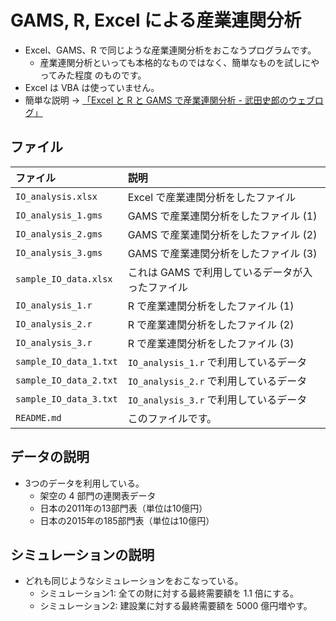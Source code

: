 <!--
Filename:       README.md
Author:         Shiro Takeda
e-mail          <shiro.takeda@gmail.com>
First-written:	<2021/05/03>
Time-stamp:	<2022-06-12 18:26:38 st>
-->

GAMS, R, Excel による産業連関分析
==============================

+ Excel、GAMS、R で同じような産業連関分析をおこなうプログラムです。
  + 産業連関分析といっても本格的なものではなく、簡単なものを試しにやってみた程度
    のものです。
+ Excel は VBA は使っていません。
+ 簡単な説明 → [「Excel と R と GAMS で産業連関分析 \- 武田史郎のウェブロ
  グ」](https://shiro-takeda.hateblo.jp/entry/4134)

## ファイル

| ファイル                                   | 説明                                                           |
| :----------------------------------------- | :------------------------------------------------------------- |
| `IO_analysis.xlsx`                         | Excel で産業連関分析をしたファイル                             |
| `IO_analysis_1.gms`                        | GAMS で産業連関分析をしたファイル (1)                          |
| `IO_analysis_2.gms`                        | GAMS で産業連関分析をしたファイル (2)                          |
| `IO_analysis_3.gms`                        | GAMS で産業連関分析をしたファイル (3)                          |
| `sample_IO_data.xlsx`                      | これは GAMS で利用しているデータが入ったファイル               |
| `IO_analysis_1.r`                          | R で産業連関分析をしたファイル (1)                             |
| `IO_analysis_2.r`                          | R で産業連関分析をしたファイル (2)                             |
| `IO_analysis_3.r`                          | R で産業連関分析をしたファイル (3)                             |
| `sample_IO_data_1.txt`                     | `IO_analysis_1.r` で利用しているデータ                         |
| `sample_IO_data_2.txt`                     | `IO_analysis_2.r` で利用しているデータ                         |
| `sample_IO_data_3.txt`                     | `IO_analysis_3.r` で利用しているデータ                         |
| `README.md`                                | このファイルです。                                             |


## データの説明

+ 3つのデータを利用している。
  + 架空の 4 部門の連関表データ
  + 日本の2011年の13部門表（単位は10億円）
  + 日本の2015年の185部門表（単位は10億円）


## シミュレーションの説明

+ どれも同じようなシミュレーションをおこなっている。
  + シミュレーション1: 全ての財に対する最終需要額を 1.1 倍にする。
  + シミュレーション2: 建設業に対する最終需要額を 5000 億円増やす。


<!--
--------------------
Local Variables:
mode: markdown
fill-column: 80
coding: utf-8-dos
End:
-->
